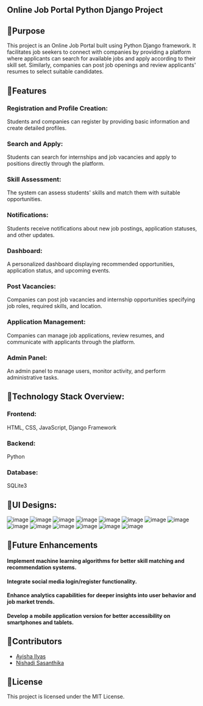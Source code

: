 ## Online Job Portal Python Django Project

## 💫Purpose
This project is an Online Job Portal built using Python Django framework. It facilitates job seekers to connect with companies by providing a platform where applicants can search for
available jobs and apply according to their skill set. Similarly, companies can post job openings and review applicants' resumes to select suitable candidates.

## 💫Features
### Registration and Profile Creation: 
Students and companies can register by providing basic information and create detailed profiles.
### Search and Apply: 
Students can search for internships and job vacancies and apply to positions directly through the platform.
### Skill Assessment: 
The system can assess students' skills and match them with suitable opportunities.
### Notifications: 
Students receive notifications about new job postings, application statuses, and other updates.
### Dashboard: 
A personalized dashboard displaying recommended opportunities, application status, and upcoming events.
### Post Vacancies: 
Companies can post job vacancies and internship opportunities specifying job roles, required skills, and location.
### Application Management: 
Companies can manage job applications, review resumes, and communicate with applicants through the platform.
### Admin Panel: 
An admin panel to manage users, monitor activity, and perform administrative tasks.

## 💫Technology Stack Overview:
### Frontend:
HTML, CSS, JavaScript,
Django Framework

### Backend: 
Python

### Database:
SQLite3

## 💫UI Designs:
![image](https://github.com/AyishaIlyas/InternshipFinder/assets/119886016/0ed2577e-e7ba-480d-8e0e-a5ab6e1ac32a)
![image](https://github.com/AyishaIlyas/InternshipFinder/assets/119886016/b95f6a36-aee9-4131-8eca-86d9ced7f370)
![image](https://github.com/AyishaIlyas/InternshipFinder/assets/119886016/03eac529-72f3-4e31-8a6e-b5f3ab1cf661)
![image](https://github.com/AyishaIlyas/InternshipFinder/assets/119886016/fa2b55aa-22cb-4c94-8261-d99b34624985)
![image](https://github.com/AyishaIlyas/InternshipFinder/assets/119886016/caf4d40e-e700-4d40-bc58-472f433e6ed6)
![image](https://github.com/AyishaIlyas/InternshipFinder/assets/119886016/036590dc-0098-4090-bb3a-a521b08fec82)
![image](https://github.com/AyishaIlyas/InternshipFinder/assets/119886016/8c8eb833-1ea1-42e1-8115-70bae27b82d1)
![image](https://github.com/AyishaIlyas/InternshipFinder/assets/119886016/97e58ff7-88f7-4af4-bad4-47156a432f07)
![image](https://github.com/AyishaIlyas/InternshipFinder/assets/119886016/0506150a-92de-4e26-842a-ec04c16b9123)
![image](https://github.com/AyishaIlyas/InternshipFinder/assets/119886016/89e84059-a784-454b-852d-2e561aef4fef)
![image](https://github.com/AyishaIlyas/InternshipFinder/assets/119886016/6aba7e2c-29f7-402a-9c13-6fa0d43b87aa)
![image](https://github.com/AyishaIlyas/InternshipFinder/assets/119886016/b33ea68f-50f3-4d97-914c-aed3cce581ea)
![image](https://github.com/AyishaIlyas/InternshipFinder/assets/119886016/47523533-cf44-4652-bde9-577153437b46)
![image](https://github.com/AyishaIlyas/InternshipFinder/assets/119886016/87edd937-8822-4263-a659-3e7a1ce10a18)

## 💫Future Enhancements
#### Implement machine learning algorithms for better skill matching and recommendation systems.
#### Integrate social media login/register functionality.
#### Enhance analytics capabilities for deeper insights into user behavior and job market trends.
#### Develop a mobile application version for better accessibility on smartphones and tablets.

## 💫Contributors
- [Ayisha Ilyas](https://github.com/AyishaIlyas)
- [Nishadi Sasanthika](https://github.com/NishadiSS)

## 💫License
This project is licensed under the MIT License.


